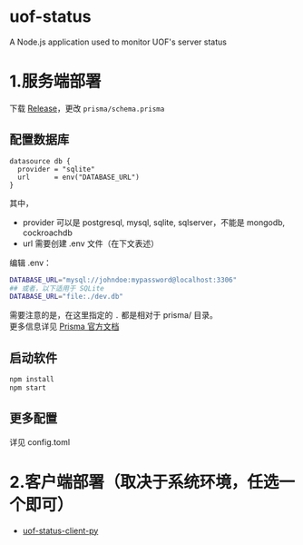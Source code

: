# uof-status
A Node.js application used to monitor UOF's server status

# 1.服务端部署
下载 [Release](https://github.com/University-Of-Fool/uof-status/releases)，更改 `prisma/schema.prisma`
## 配置数据库
```prisma
datasource db {
  provider = "sqlite"
  url      = env("DATABASE_URL")
}
```
其中，  
* provider 可以是 postgresql, mysql, sqlite, sqlserver，不能是 mongodb, cockroachdb
* url 需要创建 .env 文件（在下文表述）

编辑 .env：
```bash
DATABASE_URL="mysql://johndoe:mypassword@localhost:3306"
## 或者，以下适用于 SQLite
DATABASE_URL="file:./dev.db"
```
需要注意的是，在这里指定的 `.` 都是相对于 prisma/ 目录。  
更多信息详见 [Prisma 官方文档](https://www.prisma.io/docs/concepts/database-connectors)

## 启动软件
```bash
npm install
npm start
```

## 更多配置
详见 config.toml

# 2.客户端部署（取决于系统环境，任选一个即可）
 - [uof-status-client-py](https://github.com/University-Of-Fool/uof-status-client-py/)
